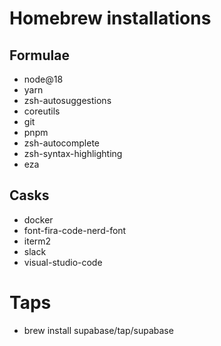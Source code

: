 # Homebrew installations

## Formulae
- node@18
- yarn
- zsh-autosuggestions
- coreutils
- git
- pnpm
- zsh-autocomplete
- zsh-syntax-highlighting
- eza

## Casks
- docker
- font-fira-code-nerd-font
- iterm2
- slack
- visual-studio-code

# Taps
- brew install supabase/tap/supabase